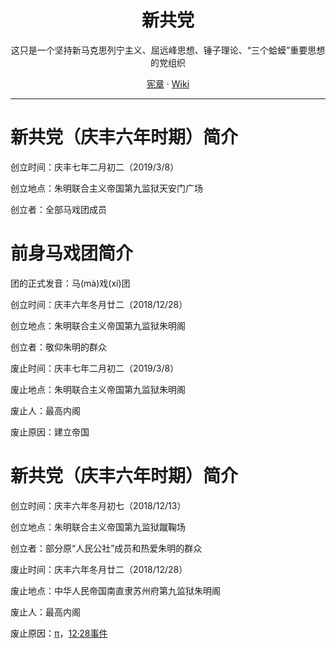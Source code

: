<h1 align="center">新共党</h1>
  
<p align="center">这只是一个坚持新马克思列宁主义、屈远峰思想、锤子理论、“三个蛤蟆”重要思想的党组织</p>

<p align="center">
<a href="https://github.com/YYAppleFan/Circus/tree/Charter">宪章</a> ·
<a href="https://github.com/YYAppleFan/Circus/wiki">Wiki</a>
</p>

***

# 新共党（庆丰六年时期）简介

创立时间：庆丰七年二月初二（2019/3/8）

创立地点：朱明联合主义帝国第九监狱天安门广场

创立者：全部马戏团成员

# 前身马戏团简介

团的正式发音：马(mà)戏(xí)团

创立时间：庆丰六年冬月廿二（2018/12/28）

创立地点：朱明联合主义帝国第九监狱朱明阁

创立者：敬仰朱明的群众

废止时间：庆丰七年二月初二（2019/3/8）

废止地点：朱明联合主义帝国第九监狱朱明阁

废止人：最高内阁

废止原因：建立帝国

# 新共党（庆丰六年时期）简介

创立时间：庆丰六年冬月初七（2018/12/13）

创立地点：朱明联合主义帝国第九监狱蹴鞠场

创立者：部分原“人民公社”成员和热爱朱明的群众

废止时间：庆丰六年冬月廿二（2018/12/28）

废止地点：中华人民帝国南直隶苏州府第九监狱朱明阁

废止人：最高内阁

废止原因：[π](https://github.com/YYAppleFan/Circus/wiki/%E5%8E%86%E5%8F%B2%E4%BA%8B%E4%BB%B6#%CF%80)，[12·28事件](https://github.com/YYAppleFan/Circus/wiki/%E5%8E%86%E5%8F%B2%E4%BA%8B%E4%BB%B6#1228%E4%BA%8B%E4%BB%B6)

